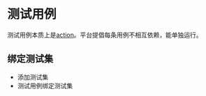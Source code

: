 # 测试用例
测试用例本质上是[action](/guide/guide-action.html)。平台提倡每条用例不相互依赖，能单独运行。

## 绑定测试集

* 添加测试集
* 测试用例绑定测试集
<img :src="$withBase('/assets/save_testcase_to_suite.png')" class="zoom">
